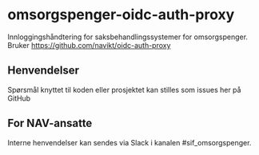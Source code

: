 # omsorgspenger-oidc-auth-proxy
Innloggingshåndtering for saksbehandlingssystemer for omsorgspenger.
Bruker https://github.com/navikt/oidc-auth-proxy

## Henvendelser

Spørsmål knyttet til koden eller prosjektet kan stilles som issues her på GitHub

## For NAV-ansatte

Interne henvendelser kan sendes via Slack i kanalen #sif_omsorgspenger.
